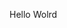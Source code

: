 Hello Wolrd



























































































































































































































































































































































































































































































































































































































































































































































































































































































































































































































































































































































































































































































































































































































































































































































































































































































































































































































































































































































































































































































































































































































































































































































































































































































